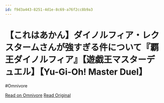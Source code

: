 ```yaml
---
id: f9d3a443-8251-4d1e-8c69-a76f2cc8b9a3
---
```


# 【これはあかん】ダイノルフィア・レクスタームさんが強すぎる件について『覇王ダイノルフィア』【遊戯王マスターデュエル】【Yu-Gi-Oh! Master Duel】
#Omnivore

[Read on Omnivore](https://omnivore.app/me/https-www-youtube-com-watch-v-i-ao-cf-rqd-48-18f6611a19e)
[Read Original](https://www.youtube.com/watch?v=iAOCf-RQD48)

